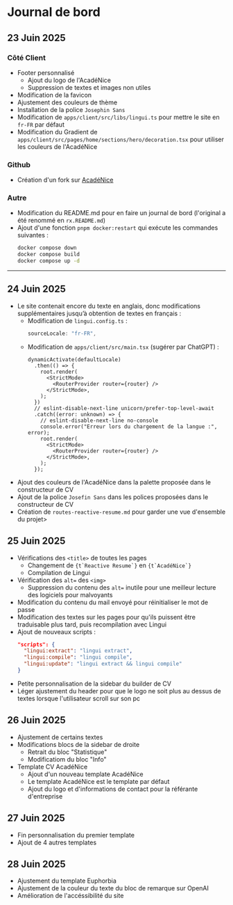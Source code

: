 # Journal de bord

## 23 Juin 2025

### Côté Client

- Footer personnalisé
  - Ajout du logo de l'AcadéNice
  - Suppression de textes et images non utiles
- Modification de la favicon
- Ajustement des couleurs de thème
- Installation de la police `Josephin Sans`
- Modification de `apps/client/src/libs/lingui.ts` pour mettre le site en `fr-FR` par défaut
- Modification du Gradient de `apps/client/src/pages/home/sections/hero/decoration.tsx` pour utiliser les couleurs de l'AcadéNice

### Github

- Création d'un fork sur [AcadéNice](https://github.com/AcadeNice)

### Autre

- Modification du README.md pour en faire un journal de bord (l'original a été renommé en `rx.README.md`)
- Ajout d'une fonction `pnpm docker:restart` qui exécute les commandes suivantes :
  ```bash
  docker compose down
  docker compose build
  docker compose up -d
  ```

---

## 24 Juin 2025

- Le site contenait encore du texte en anglais, donc modifications supplémentaires jusqu’à obtention de textes en français :
  - Modification de `lingui.config.ts` :
    ```ts
    sourceLocale: "fr-FR",
    ```
  - Modification de `apps/client/src/main.tsx` (sugérer par ChatGPT) :
    ```tsx
    dynamicActivate(defaultLocale)
      .then(() => {
        root.render(
          <StrictMode>
            <RouterProvider router={router} />
          </StrictMode>,
        );
      })
      // eslint-disable-next-line unicorn/prefer-top-level-await
      .catch((error: unknown) => {
        // eslint-disable-next-line no-console
        console.error("Erreur lors du chargement de la langue :", error);
        root.render(
          <StrictMode>
            <RouterProvider router={router} />
          </StrictMode>,
        );
      });
    ```
- Ajout des couleurs de l'AcadéNice dans la palette proposée dans le constructeur de CV
- Ajout de la police `Josefin Sans` dans les polices proposées dans le constructeur de CV
- Création de `routes-reactive-resume.md` pour garder une vue d'ensemble du projet>

## 25 Juin 2025

- Vérifications des `<title>` de toutes les pages
  - Changement de ``{t`Reactive Resume`}`` en ``{t`AcadéNice`}``
  - Compilation de Lingui
- Vérification des `alt=` des `<img>`
  - Suppression du contenu des `alt=` inutile pour une meilleur lecture des logiciels pour malvoyants
- Modification du contenu du mail envoyé pour réinitialiser le mot de passe
- Modification des textes sur les pages pour qu'ils puissent être traduisable plus tard, puis recompilation avec Lingui
- Ajout de nouveaux scripts :
  ```json
  "scripts": {
    "lingui:extract": "lingui extract",
    "lingui:compile": "lingui compile",
    "lingui:update": "lingui extract && lingui compile"
  }
  ```
- Petite personnalisation de la sidebar du builder de CV
- Léger ajustement du header pour que le logo ne soit plus au dessus de textes lorsque l'utilisateur scroll sur son pc

## 26 Juin 2025
- Ajustement de certains textes
- Modifications blocs de la sidebar de droite
  - Retrait du bloc "Statistique"
  - Modificatiom du bloc "Info"
- Template CV AcadéNice
  - Ajout d'un nouveau template AcadéNice
  - Le template AcadéNice est le template par défaut
  - Ajout du logo et d'informations de contact pour la référante d'entreprise

## 27 Juin 2025
- Fin personnalisation du premier template
- Ajout de 4 autres templates

## 28 Juin 2025
- Ajustement du template Euphorbia
- Ajustement de la couleur du texte du bloc de remarque sur OpenAI
- Amélioration de l'accéssibilité du site